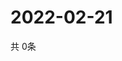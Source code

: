 # 2022-02-21
  共 0条

  <!-- BEGIN -->
  <!-- 最后更新时间Mon Feb 21 2022 02:21:03 GMT+0000 (Coordinated Universal Time) -->
  
  <!-- END -->
  
  